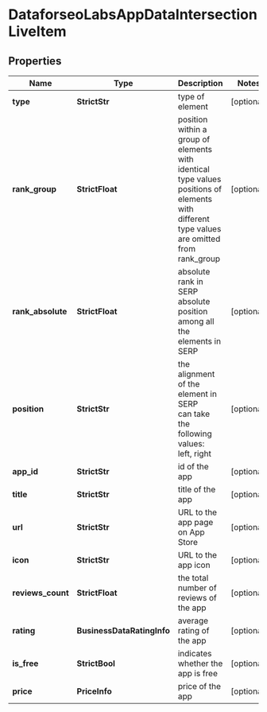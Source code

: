 # DataforseoLabsAppDataIntersectionLiveItem


## Properties

| Name | Type | Description | Notes |
|------------ | ------------- | ------------- | -------------|
**type** | **StrictStr** | type of element |[optional]|
**rank_group** | **StrictFloat** | position within a group of elements with identical type values<br>positions of elements with different type values are omitted from rank_group |[optional]|
**rank_absolute** | **StrictFloat** | absolute rank in SERP<br>absolute position among all the elements in SERP |[optional]|
**position** | **StrictStr** | the alignment of the element in SERP<br>can take the following values:<br>left, right |[optional]|
**app_id** | **StrictStr** | id of the app |[optional]|
**title** | **StrictStr** | title of the app |[optional]|
**url** | **StrictStr** | URL to the app page on App Store |[optional]|
**icon** | **StrictStr** | URL to the app icon |[optional]|
**reviews_count** | **StrictFloat** | the total number of reviews of the app |[optional]|
**rating** | **BusinessDataRatingInfo** | average rating of the app |[optional]|
**is_free** | **StrictBool** | indicates whether the app is free |[optional]|
**price** | **PriceInfo** | price of the app |[optional]|